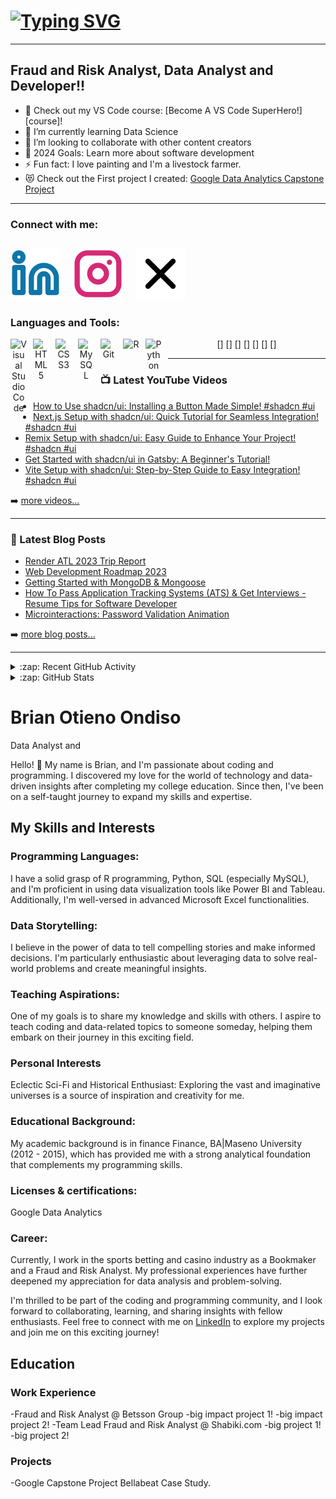 # [![Typing SVG](https://readme-typing-svg.demolab.com?font=Fira+Code&weight=500&size=30&pause=1000&color=261464A4&center=true&vCenter=true&width=435&lines=Hi%2C+I'm+Brian+Ondiso+%F0%9F%91%8B+)](https://git.io/typing-svg)
---
## Fraud and Risk Analyst, Data Analyst and Developer!!

- 🔭 Check out my VS Code course: [Become A VS Code SuperHero!][course]!
- 🌱 I’m currently learning Data Science
- 👯 I’m looking to collaborate with other content creators
- 🥅 2024 Goals: Learn more about software development
- ⚡ Fun fact: I love painting and I'm a livestock farmer.
- 😻 Check out the First project I created: [Google Data Analytics Capstone Project](https://github.com/brianondiso/bellabeat_capstone_project)
---
### Connect with me:

[![website](https://github.com/brianondiso/brianondiso/blob/main/assets/linkedin.svg)](https://codestackr.com#gh-light-mode-only)
&nbsp;&nbsp;
[![website](https://github.com/brianondiso/brianondiso/blob/main/assets/instagram.svg)](instagram.com/2.18.9.1.14)
&nbsp;&nbsp;
[![website](https://github.com/brianondiso/brianondiso/blob/main/assets/x.svg)](https://youtube.com/codestackr#gh-light-mode-only)
---
### Languages and Tools:

<div align="center">
  [<img align="left" alt="Visual Studio Code" width="26px" src="https://cdn.jsdelivr.net/gh/devicons/devicon/icons/vscode/vscode-original.svg" style="padding-right:10px;" />]
  [<img align="left" alt="HTML5" width="26px" src="https://cdn.jsdelivr.net/gh/devicons/devicon/icons/html5/html5-original.svg" style="padding-right:10px;" />]
  [<img align="left" alt="CSS3" width="26px" src="https://cdn.jsdelivr.net/gh/devicons/devicon/icons/css3/css3-original.svg" style="padding-right:10px;" />]
  [<img align="left" alt="MySQL" width="26px" src="https://cdn.jsdelivr.net/gh/devicons/devicon/icons/mysql/mysql-original.svg" style="padding-right:10px;" />]
  [<img align="left" alt="Git" width="26px" src="https://cdn.jsdelivr.net/gh/devicons/devicon/icons/git/git-original.svg" style="padding-right:10px;" />]
  [<img align="left" alt="R" width="26px" src="https://cdn.jsdelivr.net/gh/devicons/devicon/icons/r/r-original.svg" style="padding-right:10px;" />]
  [<img align="left" alt="Python" width="26px" src="https://cdn.jsdelivr.net/gh/devicons/devicon/icons/python/python-original.svg" style="padding-right:10px;" />]
 
  
</div>

---
### 📺 Latest YouTube Videos

<!-- PROJECTS:START -->
- [How to Use shadcn/ui: Installing a Button Made Simple! #shadcn #ui](https://www.youtube.com/watch?v=VeAT5tPc1iQ)
- [Next.js Setup with shadcn/ui: Quick Tutorial for Seamless Integration! #shadcn #ui](https://www.youtube.com/watch?v=GNi2fE10LcU)
- [Remix Setup with shadcn/ui: Easy Guide to Enhance Your Project! #shadcn #ui](https://www.youtube.com/watch?v=UmmaFU7qohk)
- [Get Started with shadcn/ui in Gatsby: A Beginner&#39;s Tutorial!](https://www.youtube.com/watch?v=1iSYpeI4mVc)
- [Vite Setup with shadcn/ui: Step-by-Step Guide to Easy Integration! #shadcn #ui](https://www.youtube.com/watch?v=PKbDGN2nxFc)
<!-- YOUTUBE:END -->

➡️ [more videos...](https://youtube.com/codestackr)

---

### 📕 Latest Blog Posts

<!-- BLOG-POST-LIST:START -->
- [Render ATL 2023 Trip Report](https://dev.to/codestackr/render-atl-2023-trip-report-mp4)
- [Web Development Roadmap 2023](https://dev.to/codestackr/web-development-roadmap-2023-5beo)
- [Getting Started with MongoDB &amp; Mongoose](https://dev.to/codestackr/getting-started-with-mongodb-mongoose-2h6a)
- [How To Pass Application Tracking Systems &lpar;ATS&rpar; &amp; Get Interviews - Resume Tips for Software Developer](https://dev.to/codestackr/how-to-pass-application-tracking-systems-ats-get-interviews-resume-tips-for-software-developer-4bmo)
- [Microinteractions: Password Validation Animation](https://dev.to/codestackr/microinteractions-password-validation-animation-5629)
<!-- BLOG-POST-LIST:END -->

➡️ [more blog posts...](https://codestackr.com)

---

<details>
  <summary>:zap: Recent GitHub Activity</summary>
  
<!--START_SECTION:activity-->
1. 🔒 Closed issue [#1235](https://github.com/shadcn-ui/ui/issues/1235) in [shadcn-ui/ui](https://github.com/shadcn-ui/ui)
2. 🗣 Commented on [#1235](https://github.com/shadcn-ui/ui/issues/1235#issuecomment-1679215686) in [shadcn-ui/ui](https://github.com/shadcn-ui/ui)
3. ❗ Opened issue [#1235](https://github.com/shadcn-ui/ui/issues/1235) in [shadcn-ui/ui](https://github.com/shadcn-ui/ui)
4. 🗣 Commented on [#35](https://github.com/GH-Event-Demos/random-name-picker/issues/35#issuecomment-1572138731) in [GH-Event-Demos/random-name-picker](https://github.com/GH-Event-Demos/random-name-picker)
5. 🎉 Merged PR [#1](https://github.com/codeSTACKr/superhero-extensions/pull/1) in [codeSTACKr/superhero-extensions](https://github.com/codeSTACKr/superhero-extensions)
<!--END_SECTION:activity-->

</details>

<details>
  <summary>:zap: GitHub Stats</summary>
  
  <img align="left" alt="Your GitHub Stats" src="https://github-readme-stats.vercel.app/api/top-langs/?username=brianondiso&hide_progress=false&show_icons=true&hide_border=false&title_color=ff652f&icon_color=FFE400&bg_color=09131B&text_color=ffffff&border_color=0c1a25">

  </details>


[twitter]: https://twitter.com/2_18_9_1_14
[instagram]: https://instagram.com/2.18.9.1.14
[linkedin]: https://https://www.linkedin.com/in/brianondiso/


# Brian Otieno Ondiso
Data Analyst and 

Hello! 👋 My name is Brian, and I'm passionate about coding and programming.
I discovered my love for the world of technology and data-driven insights after completing my college education.
Since then, I've been on a self-taught journey to expand my skills and expertise.
## My Skills and Interests
### Programming Languages:
I have a solid grasp of R programming, Python, SQL (especially MySQL), and I'm proficient in using data visualization tools like Power BI and Tableau.
Additionally, I'm well-versed in advanced Microsoft Excel functionalities.

### Data Storytelling: 
I believe in the power of data to tell compelling stories and make informed decisions. I'm particularly enthusiastic about leveraging data to solve real-world problems and create meaningful insights.

### Teaching Aspirations:
One of my goals is to share my knowledge and skills with others. I aspire to teach coding and data-related topics to someone someday, helping them embark on their journey in this exciting field.

### Personal Interests
Eclectic Sci-Fi and Historical Enthusiast: Exploring the vast and imaginative universes is a source of inspiration and creativity for me.

### Educational Background: 
My academic background is in finance Finance, BA|Maseno University (2012 - 2015), which has provided me with a strong analytical foundation that complements my programming skills.
### Licenses & certifications: 
Google Data Analytics
### Career: 
Currently, I work in the sports betting and casino industry as a Bookmaker and a Fraud and Risk Analyst. 
My professional experiences have further deepened my appreciation for data analysis and problem-solving.

I'm thrilled to be part of the coding and programming community, and I look forward to collaborating, learning, and sharing insights with fellow enthusiasts. 
Feel free to connect with me on [LinkedIn](https://www.linkedin.com/in/brianondiso/) to explore my projects and join me on this exciting journey!
## Education


### Work Experience
-Fraud and Risk Analyst @ Betsson Group
-big impact project 1!
-big impact project 2!
-Team Lead Fraud and Risk Analyst @ Shabiki.com
-big project 1!
-big project 2!

### Projects
-Google Capstone Project Bellabeat Case Study.

